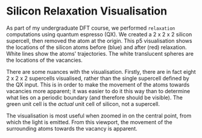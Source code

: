 Silicon Relaxation Visualisation
================================

As part of my undergraduate DFT course, we performed `relaxation` computations using quantum espresso (QX).
We created a 2 x 2 x 2 silicon supercell, then removed the atom at the origin.
This p5 visualisation shows the locations of the silicon atoms before (blue) and after (red) relaxation.
White lines show the atoms' trajectories.
The white translucent spheres are the locations of the vacancies.

There are some nuances with the visualisation.
Firstly, there are in fact eight 2 x 2 x 2 supercells visualised, rather than the single supercell defined by the QX input.
This is in order to make the movement of the atoms towards vacancies more apparent;
it was easier to do it this way than to determine what lies on a periodic boundary (and therefore should be visible).
The green unit cell is the _actual_ unit cell of silicon, not a supercell.

The visualisation is most useful when zoomed in on the central point, from which the light is emitted.
From this viewport, the movement of the surrounding atoms towards the vacancy is apparent.
